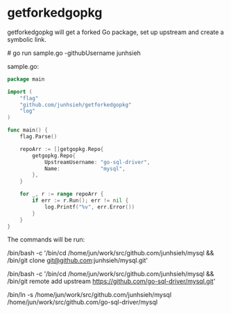 # getforkedgopkg
getforkedgopkg will get a forked Go package, set up upstream and create a symbolic link.

\# go run sample.go -githubUsername junhsieh

sample.go:

```go
package main

import (
	"flag"
	"github.com/junhsieh/getforkedgopkg"
	"log"
)

func main() {
	flag.Parse()

	repoArr := []getgopkg.Repo{
		getgopkg.Repo{
			UpstreamUsername: "go-sql-driver",
			Name:             "mysql",
		},
	}

	for _, r := range repoArr {
		if err := r.Run(); err != nil {
			log.Printf("%v", err.Error())
		}
	}
}
```

The commands will be run:

/bin/bash -c '/bin/cd /home/jun/work/src/github.com/junhsieh/mysql && /bin/git clone git@github.com:junhsieh/mysql.git'

/bin/bash -c '/bin/cd /home/jun/work/src/github.com/junhsieh/mysql && /bin/git remote add upstream https://github.com/go-sql-driver/mysql.git'

/bin/ln -s /home/jun/work/src/github.com/junhsieh/mysql /home/jun/work/src/github.com/go-sql-driver/mysql

